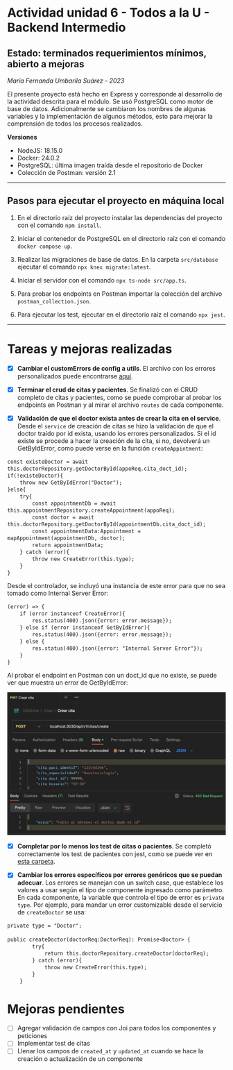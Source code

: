 # Actividad unidad 6 - Todos a la U - Backend Intermedio

## Estado: terminados requerimientos mínimos, abierto a mejoras

*María Fernanda Umbarila Suárez - 2023*

El presente proyecto está hecho en Express y corresponde al desarrollo de la actividad descrita para el módulo. Se usó PostgreSQL como motor de base de datos. Adicionalmente se cambiaron los nombres de algunas variables y la implementación de algunos métodos, esto para mejorar la comprensión de todos los procesos realizados.

**Versiones**

+ NodeJS: 18.15.0
+ Docker: 24.0.2
+ PostgreSQL: última imagen traída desde el repositorio de Docker
+ Colección de Postman: versión 2.1

---

## Pasos para ejecutar el proyecto en máquina local

1. En el directorio raíz del proyecto instalar las dependencias del proyecto con el comando `npm install`.

2. Iniciar el contenedor de PostgreSQL en el directorio raíz con el comando `docker compose up`.

3. Realizar las migraciones de base de datos. En la carpeta `src/database` ejecutar el comando `npx knex migrate:latest`.

4. Iniciar el servidor con el comando `npx ts-node src/app.ts`.

5. Para probar los endpoints en Postman importar la colección del archivo `postman_collection.json`.

6. Para ejecutar los test, ejecutar en el directorio raíz el comando `npx jest`.

---

# Tareas y mejoras realizadas

- [x] **Cambiar el customErrors de config a utils**. El archivo con los errores personalizados puede encontrarse [aquí](https://github.com/MariaFernandaUmbarila/ClinicaBackend/blob/main/src/utils/customerrors.ts).

- [x] **Terminar el crud de citas y pacientes**. Se finalizó con el CRUD completo de citas y pacientes, como se puede comprobar al probar los endpoints en Postman y al mirar el archivo `routes` de cada componente.

- [x] **Validación de que el doctor exista antes de crear la cita en el service**. Desde el `service` de creación de citas se hizo la validación de que el doctor traído por id exista, usando los errores personalizados. Si el id existe se procede a hacer la creación de la cita, si no, devolverá un GetByIdError, como puede verse en la función `createAppintment`:

```
const existeDoctor = await this.doctorRepository.getDoctorById(appoReq.cita_doct_id);
if(!existeDoctor){
    throw new GetByIdError("Doctor");                
}else{
    try{  
        const appointmentDb = await this.appointmentRepository.createAppointment(appoReq); 
        const doctor = await this.doctorRepository.getDoctorById(appointmentDb.cita_doct_id);              
        const appointmentData:Appointment = mapAppointment(appointmentDb, doctor);    
        return appointmentData;
    } catch (error){
        throw new CreateError(this.type);
    }
}
```

Desde el controlador, se incluyó una instancia de este error para que no sea tomado como Internal Server Error:

```
(error) => {
    if (error instanceof CreateError){
        res.status(400).json({error: error.message});
    } else if (error instanceof GetByIdError){
        res.status(400).json({error: error.message});
    } else {
        res.status(400).json({error: "Internal Server Error"});                   
    }
}
```

Al probar el endpoint en Postman con un doct_id que no existe, se puede ver que muestra un error de GetByIdError:

![Manejo de la excepción de doctor](no_existe_doctor.png)

- [x] **Completar por lo menos los test de citas o pacientes**. Se completó correctamente los test de pacientes con jest, como se puede ver en [esta carpeta](https://github.com/MariaFernandaUmbarila/ClinicaBackend/blob/main/src/test).

- [x] **Cambiar los errores específicos por errores genéricos que se puedan adecuar**. Los errores se manejan con un switch case, que establece los valores a usar según el tipo de componente ingresado como parámetro. En cada componente, la variable que controla el tipo de error es `private type`. Por ejemplo, para mandar un error customizable desde el servicio de `createDoctor` se usa:

```
private type = "Doctor";

public createDoctor(doctorReq:DoctorReq): Promise<Doctor> {
        try{
            return this.doctorRepository.createDoctor(doctorReq);
        } catch (error){
            throw new CreateError(this.type);
        }        
    }
```

# Mejoras pendientes

- [ ] Agregar validación de campos con Joi para todos los componentes y peticiones
- [ ] Implementar test de citas
- [ ] Llenar los campos de `created_at` y `updated_at` cuando se hace la creación o actualización de un componente